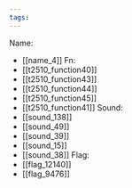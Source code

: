 ```yaml
---
tags:
---
```

Name:
- [[name_4]]
Fn:
- [[t2510_function40]]
- [[t2510_function43]]
- [[t2510_function44]]
- [[t2510_function45]]
- [[t2510_function41]]
Sound:
- [[sound_138]]
- [[sound_49]]
- [[sound_39]]
- [[sound_15]]
- [[sound_38]]
Flag:
- [[flag_12140]]
- [[flag_9476]]
